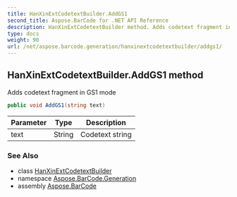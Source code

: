 ```yaml
---
title: HanXinExtCodetextBuilder.AddGS1
second_title: Aspose.BarCode for .NET API Reference
description: HanXinExtCodetextBuilder method. Adds codetext fragment in GS1 mode
type: docs
weight: 90
url: /net/aspose.barcode.generation/hanxinextcodetextbuilder/addgs1/
---
```

## HanXinExtCodetextBuilder.AddGS1 method

Adds codetext fragment in GS1 mode

```csharp
public void AddGS1(string text)
```

| Parameter | Type | Description |
| --- | --- | --- |
| text | String | Codetext string |

### See Also

* class [HanXinExtCodetextBuilder](../)
* namespace [Aspose.BarCode.Generation](../../../aspose.barcode.generation/)
* assembly [Aspose.BarCode](../../../)


